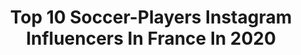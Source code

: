 ---
title: Top 10 Soccer-Players Instagram Influencers In France In 2020
description: >-
  Find top soccer-players Instagram influencers in France in 2020. Most popular hashtags: #soccer #soccerplayer #football #ligue1.
platform: Instagram
hits: 28
text_top: Analyze the most popular Instagram accounts on inBeat.
text_bottom: Our platform aggregates 28 Instagram influencers like this in France for you to work with.
profiles:
  - username: "mbaizoolivier"
    fullname: >-
      Mbaizoolivier🇨🇲🇺🇸
    bio: >-
      Professionnel soccer player @philaunion 🇺🇸 International Camerounais 🦁🇨🇲 @fecafootofficiel Psaumes 23 35 ✝️ Snapchat 👻 mbaizolivier15
    location: "France"
    followers: 8699
    engagement: 734
    commentsToLikes: 0.027778
    id: ck0tysygpnwyu0i19hwihhps6
    verified: true
    hashtags: "#preseason"
  - username: "meli_7herrera"
    fullname: >-
      M E L I S S A  H E R R E R A🇨🇷
    bio: >-
      •Soccer Player @stadedereims 🇫🇷 •Athlete @nike • @fedefutbolcrc 🇨🇷 •👙Fundadora @herrera_bikinis 📊 •Representante @joaquimbatica 📍🇫🇷
    location: "France"
    followers: 290843
    engagement: 226
    commentsToLikes: 0.020368
    id: ck5hmfvbhlvju0i11wl8n3g8z
    verified: true
    hashtags: "#teamnikecr, #nikecostarica, #teamnike, #youcantstoptherun"
  - username: "domikumbela"
    fullname: >-
      Domi Kumbela
    bio: >-
      Frm. Pro. Soccer Player ⚽️ ⚽️: Scouting•Consulting•Agent 🗣: english•french•german 📑: @goalsandglorysm
    location: "France"
    followers: 14655
    engagement: 650
    commentsToLikes: 0.018681
    id: ck5hg0n310an60i11soyr541e
    verified: true
    hashtags: "#striveforgreatness, #nephewlove, #ballerforlife, #amsterdam"
  - username: "thibautgarciaguitar"
    fullname: >-
      Thibaut Garcia
    bio: >-
      -Classical Guitarist- 🇫🇷 - Victoires de la Musique Classique 2019 and BBC New Generation artist -Touring around the world ✈️🌎 - Soccer player ⚽
    location: "France"
    followers: 10353
    engagement: 738
    commentsToLikes: 0.021729
    id: ck5c1mk2wvhf40i11w1txui76
    verified: false
    hashtags: "#orchestra, #toulouse, #concerto, #album"
  - username: "xavisimonsnews"
    fullname: >-
      Xavi Simons News
    bio: >-
      News Account on @xavisimons 🔴🔵 #xavisimons ⬇️ More Pictures ⬇️
    location: "France"
    followers: 64413
    engagement: 498
    commentsToLikes: 0.001456
    id: ckaoxs4ufehz10i782hkjx664
    verified: false
    hashtags: ""
  - username: "boumesama"
    fullname: >-
      Boumé Sama
    bio: >-
      🌍 World Tekker ⚽️ Capitaine du @samautd 🎥Entertainer Football 🟢 Ambassadeur @unisportstorefr 📍 Paris Les golazo par ici
    location: "France"
    followers: 48593
    engagement: 2317
    commentsToLikes: 0.061496
    id: ck8sx589eg7ae0j78ste24t4x
    verified: false
    hashtags: "#tekkers, #soccerlife, #neymar, #golazo"
  - username: "pauldelecroix88"
    fullname: >-
      Paul Delecroix
    bio: >-
      Joueur Professionnel FC METZ @fcmetz 📍Amiens SC @amiensscfootball 📍Niort FC @chamoisniortaisfc 📍Lorient FC @fclorient Parrain @elaofficielle
    location: "France"
    followers: 2959
    engagement: 1332
    commentsToLikes: 0.069271
    id: ckap319k716y40i78hd32k53n
    verified: true
    hashtags: "#family, #coronaout, #stayathome, #player"
  - username: "aouchichefrance"
    fullname: >-
      TEAM AOUCHICHE | Fan Page 📲
    bio: >-
      Bienvenue sur ma fan page d'Adil Aouchiche 🤟 Joueur à l'ASSE, international U20 français 🇨🇵💚 ▪︎| DUBBLE A 🔫 |▪︎ ➲ Compte secondaire : @aouchichegoals
    location: "France"
    followers: 44097
    engagement: 368
    commentsToLikes: 0.012974
    id: ckaotfk9cvq1r0i78v7onu0er
    verified: false
    hashtags: "#curlyhair, #uefa, #aouchiche, #asse"
  - username: "ludogiuly8"
    fullname: >-
      Ludovic Giuly
    bio: >-
      Facebook : @ludovic.Giuly.Officiel Twitter : Ludovic_Giuly Partenariat : management@afterfootassociation.org ⚓️ @le8_catamaran_plaisance
    location: "France"
    followers: 75201
    engagement: 201
    commentsToLikes: 0.018182
    id: ck8sy3ijmjlxw0j78nu0j3wc6
    verified: true
    hashtags: "#goals, #football, #giuly, #soccer"
  - username: "fredgoudonphotographe"
    fullname: >-
      Fred Goudon photographe
    bio: >-
      Professional Photographer Paris & Cannes tous droits reservés / reproduction interdite contact: fredgoudon@gmail.com
    location: "France"
    followers: 28118
    engagement: 212
    commentsToLikes: 0.025581
    id: ck135xerx3q1d0i19ni0lnxq8
    verified: false
    hashtags: "#malemodel, #artcollector, #photography, #photocollection"
---
